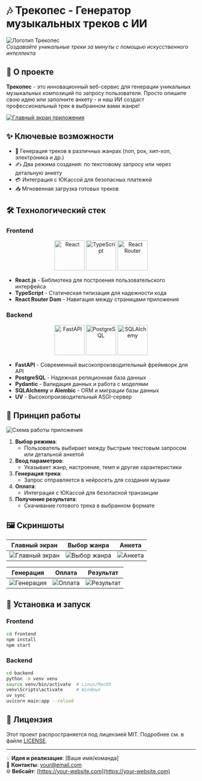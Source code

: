 # 🎶 Трекопес - Генератор музыкальных треков с ИИ

![Логотип Трекопес](assets/logo.png)  
*Создавайте уникальные треки за минуты с помощью искусственного интеллекта*

## 🚀 О проекте
**Трекопес** - это инновационный веб-сервис для генерации уникальных музыкальных композиций по запросу пользователя. Просто опишите свою идею или заполните анкету - и наш ИИ создаст профессиональный трек в выбранном вами жанре!

[![Главный экран приложения](assets/main-screen.png)](https://your-app-link.com)

## ✨ Ключевые возможности
- 🎵 Генерация треков в различных жанрах (поп, рок, хип-хоп, электроника и др.)
- ✍️ Два режима создания: по текстовому запросу или через детальную анкету
- 💳 Интеграция с ЮКассой для безопасных платежей
- 📥 Мгновенная загрузка готовых треков

## 🛠 Технологический стек

### Frontend
<div align="center">
  <img src="assets/react-logo.png" width="80" title="React">
  <img src="assets/typescript-logo.png" width="80" title="TypeScript">
  <img src="assets/react-router-logo.png" width="80" title="React Router">
</div>

- **React.js** - Библиотека для построения пользовательского интерфейса
- **TypeScript** - Статическая типизация для надежности кода
- **React Router Dom** - Навигация между страницами приложения

### Backend
<div align="center">
  <img src="assets/fastapi-logo.png" width="80" title="FastAPI">
  <img src="assets/postgresql-logo.png" width="80" title="PostgreSQL">
  <img src="assets/sqlalchemy-logo.png" width="80" title="SQLAlchemy">
</div>

- **FastAPI** - Современный высокопроизводительный фреймворк для API
- **PostgreSQL** - Надежная реляционная база данных
- **Pydantic** - Валидация данных и работа с моделями
- **SQLAlchemy** и **Alembic** - ORM и миграции базы данных
- **UV** - Высокопроизводительный ASGI-сервер

## 🔧 Принцип работы

![Схема работы приложения](assets/workflow.png)

1. **Выбор режима**:
   - Пользователь выбирает между быстрым текстовым запросом или детальной анкетой
2. **Ввод параметров**:
   - Указывает жанр, настроение, темп и другие характеристики
3. **Генерация трека**:
   - Запрос отправляется в нейросеть для создания музыки
4. **Оплата**:
   - Интеграция с ЮКассой для безопасной транзакции
5. **Получение результата**:
   - Скачивание готового трека в выбранном формате

## 🖼 Скриншоты

| Главный экран | Выбор жанра | Анкета |
|--------------|------------|--------|
| ![Главный экран](assets/screen1.png) | ![Выбор жанра](assets/screen2.png) | ![Анкета](assets/screen3.png) |

| Генерация | Оплата | Результат |
|----------|--------|-----------|
| ![Генерация](assets/screen4.png) | ![Оплата](assets/screen5.png) | ![Результат](assets/screen6.png) |

## 🚀 Установка и запуск

### Frontend
```bash
cd frontend
npm install
npm start
```

### Backend
```bash
cd backend
python -m venv venv
source venv/bin/activate  # Linux/MacOS
venv\Scripts\activate     # Windows
uv sync
uvicorn main:app --reload
```

## 📄 Лицензия
Этот проект распространяется под лицензией MIT. Подробнее см. в файле [LICENSE](LICENSE).

---

💡 **Идея и реализация**: [Ваше имя/команда]  
📧 **Контакты**: [your@email.com](mailto:your@email.com)  
🌐 **Вебсайт**: [https://your-website.com](https://your-website.com)

